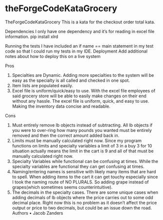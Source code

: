 # theForgeCodeKataGrocery


TheForgeCodeKataGrocery
This is a kata for the checkout order total kata. 

Dependencies
I only have one dependency and it’s for reading in excel file information.
pip install xlrd

Running the tests
I have included an if name == main statement in my test code so that I could run my tests in my IDE. 
Deployment
Add additional notes about how to deploy this on a live system

Pros
1. Specialties are Dynamic. Adding more specialties to the system will be easy as the specialty is all called and checked in one spot. 
2. Item lists are populated easily.
3. Excel file is uniform/quick/easy to use. With the excel file employees of said grocery store will be able to easily make changes on their end without any hassle. The excel file is uniform, quick, and easy to use. Making the inventory data concise and readable.

Cons
1. Must entirely remove lb objects instead of subtracting. All lb objects if you were to over-ring how many pounds you wanted must be entirely removed and then the correct amount added back in.
2. Limits must be manually calculated right now. Since my program functions on limits and specialty variables a limit of 3 in a buy 3 for 10 situation actually means the limit in the cart is 9 and all of that must be manually calculated right now. 
3. Specialty Variables while functional can be confusing at times. While the specialty variables are functional they can get confusing at times.
4. Naming/entering names is sensitive with likely many items that are hard to spell. When adding items to the cart it can get touchy especially since I took the naming route of NO PLURALS. So adding grape instead of grapes(which sometimes seems counterintuitive).
5. The decimals in the specialty cases. There are some unique cases when adding decimals of lb objects where the price carries out to some odd decimal place. Right now this is no problem as it doesn’t affect the price output or price to two decimals, but could be an issue down the road.
Authors
•	Jacob Zanders
